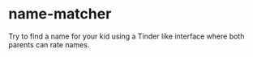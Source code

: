 # name-matcher
Try to find a name for your kid using a Tinder like interface where both parents can rate names.

